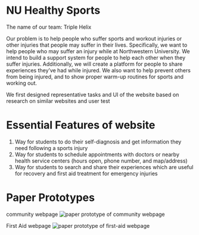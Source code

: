 # NU Healthy Sports
The name of our team: Triple Helix

Our problem is to help people who suffer sports and workout injuries or other injuries that people may suffer in their lives. Specifically, we want to help people who may suffer an injury while at Northwestern University. We intend to build a support system for people to help each other when they suffer injuries. Additionally, we will create a platform for people to share experiences they’ve had while injured.  We also want to help prevent others from being injured, and to show proper warm-up routines for sports and working out.


We first designed representative tasks and UI of the website based on research on similar websites and user test
# Essential Features of website
1. Way for students to do their self-diagnosis and get information they need following a sports injury
2. Way for students to schedule appointments with doctors or nearby health service centers (hours open, phone number, and map/address)
3. Way for students to search and share their experiences which are useful for recovery and first aid treatment for emergency injuries

# Paper Prototypes
community webpage
![paper prototype of community webpage](https://github.com/doubleguan2017/NU_Healthy_Sports/blob/master/paper_prototypes/paper_pro_community.png?raw=true)

First Aid webpage
![paper prototype of first-aid webpage](https://github.com/doubleguan2017/NU_Healthy_Sports/blob/master/paper_prototypes/paper_pro_firstAid.png?raw=true)
